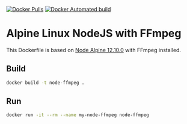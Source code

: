 [![Docker Pulls](https://img.shields.io/docker/pulls/rickydunlop/nodejs-ffmpeg.svg)](https://hub.docker.com/r/rickydunlop/nodejs-ffmpeg/)
[![Docker Automated build](https://img.shields.io/docker/automated/rickydunlop/nodejs-ffmpeg.svg)](https://hub.docker.com/r/rickydunlop/nodejs-ffmpeg/)

# Alpine Linux NodeJS with FFmpeg

This Dockerfile is based on [Node Alpine 12.10.0](https://hub.docker.com/_/node/) with FFmpeg installed.


## Build
```bash
docker build -t node-ffmpeg .
```

## Run

```bash
docker run -it --rm --name my-node-ffmpeg node-ffmpeg
```
